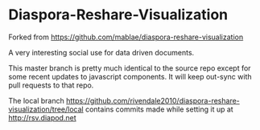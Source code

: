 Diaspora-Reshare-Visualization
==============================
Forked from https://github.com/mablae/diaspora-reshare-visualization

A very interesting social use for data driven documents. 

This master branch is pretty much identical to the source repo except for some recent updates to javascript components. It will keep out-sync with pull requests to that repo.

The local branch https://github.com/rivendale2010/diaspora-reshare-visualization/tree/local contains commits made while setting it up at http://rsv.diapod.net  



